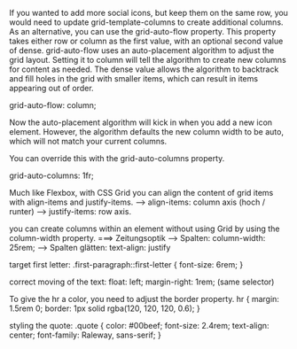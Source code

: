 If you wanted to add more social icons, but keep them on the same row, you would need to update grid-template-columns to create additional columns. As an alternative, you can use the grid-auto-flow property.
This property takes either row or column as the first value, with an optional second value of dense. grid-auto-flow uses an auto-placement algorithm to adjust the grid layout. Setting it to column will tell the algorithm to create new columns for content as needed. The dense value allows the algorithm to backtrack and fill holes in the grid with smaller items, which can result in items appearing out of order.

 grid-auto-flow: column;

Now the auto-placement algorithm will kick in when you add a new icon element. However, the algorithm defaults the new column width to be auto, which will not match your current columns.


You can override this with the grid-auto-columns property.

grid-auto-columns: 1fr;

Much like Flexbox, with CSS Grid you can align the content of grid items with align-items and justify-items. 
--> align-items: column axis (hoch / runter)
--> justify-items:  row axis.

you can create columns within an element without using Grid by using the column-width property.
===> Zeitungsoptik
--> Spalten: column-width: 25rem;
--> Spalten glätten: text-align: justify


target first letter:
.first-paragraph::first-letter {
    font-size: 6rem;
}

correct moving of the text:
float: left;
margin-right: 1rem;
(same selector)

To give the hr a color, you need to adjust the border property. 
hr {
    margin: 1.5rem 0;
    border: 1px solid rgba(120, 120, 120, 0.6);
}


styling the quote:
.quote {
    color: #00beef;
    font-size: 2.4rem;
    text-align: center;
    font-family: Raleway, sans-serif;
}
